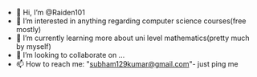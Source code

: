 - 👋 Hi, I’m @Raiden101
- 👀 I’m interested in anything regarding computer science courses(free mostly)
- 🌱 I’m currently learning more about uni level mathematics(pretty much by myself) 
- 💞️ I’m looking to collaborate on ...
- 📫 How to reach me: "subham129kumar@gmail.com"- just ping me 

<!---
Raiden101/Raiden101 is a ✨ special ✨ repository because its `README.md` (this file) appears on your GitHub profile.
You can click the Preview link to take a look at your changes.
--->
